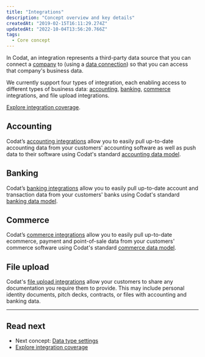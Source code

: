 ```yaml
---
title: "Integrations"
description: "Concept overview and key details"
createdAt: "2019-02-15T16:11:29.274Z"
updatedAt: "2022-10-04T13:56:20.766Z"
tags:
  - Core concept
---
```


In Codat, an integration represents a third-party data source that you can connect a [company](/core-concepts/companies) to (using a [data connection](/core-concepts/connections)) so that you can access that company's business data.

We currently support four types of integration, each enabling access to different types of business data: [accounting](/accounting-api/overview), [banking](/banking-api/overview), [commerce](/commerce-api/overview) integrations, and file upload integrations.

[Explore integration coverage](https://knowledge.codat.io/supported-features/accounting).

## Accounting

Codat’s [accounting integrations](/accounting-api/overview) allow you to easily pull up-to-date accounting data from your customers' accounting software as well as push data to their software using Codat's standard [accounting data model](/data-model/accounting/).

## Banking

Codat’s [banking integrations](/banking-api/overview) allow you to easily pull up-to-date account and transaction data from your customers' banks using Codat's standard [banking data model](/data-model/banking).

## Commerce

Codat’s [commerce integrations](/commerce-api/overview) allow you to easily pull up-to-date ecommerce, payment and point-of-sale data from your customers' commerce software using Codat's standard [commerce data model](/data-model/commerce/).

## File upload

Codat's [file upload integrations](/other/file-upload) allow your customers to share any documentation you require them to provide. This may include personal identity documents, pitch decks, contracts, or files with accounting and banking data.

---

## Read next

- Next concept: [Data type settings](/core-concepts/data-type-settings)
- [Explore integration coverage](https://knowledge.codat.io/supported-features/accounting)
